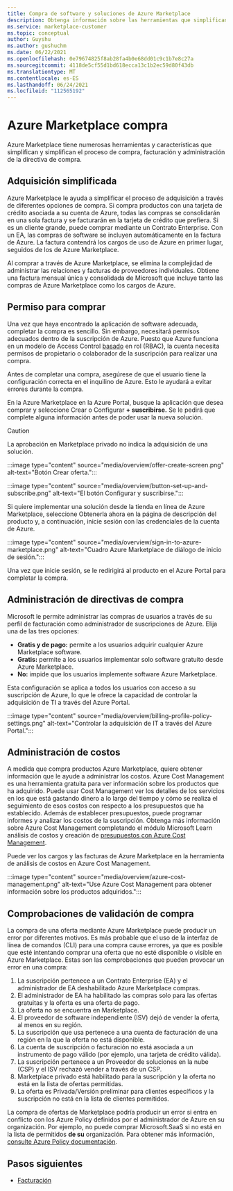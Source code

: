 ```yaml
---
title: Compra de software y soluciones de Azure Marketplace
description: Obtenga información sobre las herramientas que simplifican y simplifican las compras y la administración de software en Azure Marketplace.
ms.service: marketplace-customer
ms.topic: conceptual
author: Guyshu
ms.author: gushuchm
ms.date: 06/22/2021
ms.openlocfilehash: 0e79674825f8ab28fa4b0e68dd01c9c1b7e8c27a
ms.sourcegitcommit: 4118de5cf55d1bd618ecca13c1b2ec59d80f43db
ms.translationtype: MT
ms.contentlocale: es-ES
ms.lasthandoff: 06/24/2021
ms.locfileid: "112565192"
---
```

# <a name="azure-marketplace-purchasing"></a>Azure Marketplace compra

Azure Marketplace tiene numerosas herramientas y características que simplifican y simplifican el proceso de compra, facturación y administración de la directiva de compra.

## <a name="simplified-procurement"></a>Adquisición simplificada

Azure Marketplace le ayuda a simplificar el proceso de adquisición a través de diferentes opciones de compra. Si compra productos con una tarjeta de crédito asociada a su cuenta de Azure, todas las compras se consolidarán en una sola factura y se facturarán en la tarjeta de crédito que prefiera. Si es un cliente grande, puede comprar mediante un Contrato Enterprise. Con un EA, las compras de software se incluyen automáticamente en la factura de Azure. La factura contendrá los cargos de uso de Azure en primer lugar, seguidos de los de Azure Marketplace.

Al comprar a través de Azure Marketplace, se elimina la complejidad de administrar las relaciones y facturas de proveedores individuales. Obtiene una factura mensual única y consolidada de Microsoft que incluye tanto las compras de Azure Marketplace como los cargos de Azure.

## <a name="permission-to-purchase"></a>Permiso para comprar

Una vez que haya encontrado la aplicación de software adecuada, completar la compra es sencillo. Sin embargo, necesitará permisos adecuados dentro de la suscripción de Azure. Puesto que Azure funciona en un modelo de Access Control [basado](/azure/role-based-access-control/overview) en  rol  (RBAC), la cuenta necesita permisos de propietario o colaborador de la suscripción para realizar una compra.

Antes de completar una compra, asegúrese de que el usuario tiene la configuración correcta en el inquilino de Azure. Esto le ayudará a evitar errores durante la compra.

En la Azure Marketplace en la Azure Portal, busque la aplicación que desea  comprar y seleccione Crear o Configurar **+ suscribirse.** Se le pedirá que complete alguna información antes de poder usar la nueva solución.

> [!CAUTION]
> La aprobación en Marketplace privado no indica la adquisición de una solución.

:::image type="content" source="media/overview/offer-create-screen.png" alt-text="Botón Crear oferta.":::

:::image type="content" source="media/overview/button-set-up-and-subscribe.png" alt-text="El botón Configurar y suscribirse.":::

Si quiere implementar una solución desde la tienda en  línea de Azure Marketplace, seleccione Obtenerla ahora en la página de descripción del producto y, a continuación, inicie sesión con las credenciales de la cuenta de Azure.

:::image type="content" source="media/overview/sign-in-to-azure-marketplace.png" alt-text="Cuadro Azure Marketplace de diálogo de inicio de sesión.":::

Una vez que inicie sesión, se le redirigirá al producto en el Azure Portal para completar la compra.

## <a name="purchase-policy-management"></a>Administración de directivas de compra

Microsoft le permite administrar las compras de usuarios a través de su perfil de facturación como administrador de suscripciones de Azure. Elija una de las tres opciones:

- **Gratis y de pago:** permite a los usuarios adquirir cualquier Azure Marketplace software.
- **Gratis:** permite a los usuarios implementar solo software gratuito desde Azure Marketplace.
- **No:** impide que los usuarios implemente software Azure Marketplace.

Esta configuración se aplica a todos los usuarios con acceso a su suscripción de Azure, lo que le ofrece la capacidad de controlar la adquisición de TI a través del Azure Portal.

:::image type="content" source="media/overview/billing-profile-policy-settings.png" alt-text="Controlar la adquisición de IT a través del Azure Portal.":::

## <a name="cost-management"></a>Administración de costos

A medida que compra productos Azure Marketplace, quiere obtener información que le ayude a administrar los costos. Azure Cost Management es una herramienta gratuita para ver información sobre los productos que ha adquirido. Puede usar Cost Management ver los detalles de los servicios en los que está gastando dinero a lo largo del tiempo y cómo se realiza el seguimiento de esos costos con respecto a los presupuestos que ha establecido. Además de establecer presupuestos, puede programar informes y analizar los costos de la suscripción. Obtenga más información sobre Azure Cost Management completando el módulo Microsoft Learn análisis de costos y creación de [presupuestos con Azure Cost Management](/learn/modules/analyze-costs-create-budgets-azure-cost-management/).

Puede ver los cargos y las facturas de Azure Marketplace en la herramienta de análisis de costos en Azure Cost Management.

:::image type="content" source="media/overview/azure-cost-management.png" alt-text="Use Azure Cost Management para obtener información sobre los productos adquiridos.":::

## <a name="purchase-validation-checks"></a>Comprobaciones de validación de compra

La compra de una oferta mediante Azure Marketplace puede producir un error por diferentes motivos. Es más probable que el uso de la interfaz de línea de comandos (CLI) para una compra cause errores, ya que es posible que esté intentando comprar una oferta que no esté disponible o visible en Azure Marketplace. Estas son las comprobaciones que pueden provocar un error en una compra:

1. La suscripción pertenece a un Contrato Enterprise (EA) y el administrador de EA deshabilitado Azure Marketplace compras.
1. El administrador de EA ha habilitado las compras solo para las ofertas gratuitas y la oferta es una oferta de pago.
1. La oferta no se encuentra en Marketplace.
1. El proveedor de software independiente (ISV) dejó de vender la oferta, al menos en su región.
1. La suscripción que usa pertenece a una cuenta de facturación de una región en la que la oferta no está disponible.
1. La cuenta de suscripción o facturación no está asociada a un instrumento de pago válido (por ejemplo, una tarjeta de crédito válida).
1. La suscripción pertenece a un Proveedor de soluciones en la nube (CSP) y el ISV rechazó vender a través de un CSP.
1. Marketplace privado está habilitado para la suscripción y la oferta no está en la lista de ofertas permitidas.
1. La oferta es Privada/Versión preliminar para clientes específicos y la suscripción no está en la lista de clientes permitidos.

La compra de ofertas de Marketplace podría producir un error si entra en conflicto con los Azure Policy definidos por el administrador de Azure en su organización. Por ejemplo, no puede comprar Microsoft.SaaS si no está en la lista de permitidos **de su** organización. Para obtener más información, [consulte Azure Policy documentación](/azure/governance/policy/).

## <a name="next-steps"></a>Pasos siguientes

- [Facturación](billing-invoicing.md)